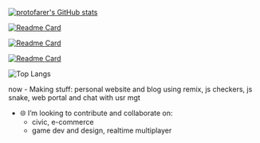 [![protofarer's GitHub stats](https://github-readme-stats.vercel.app/api?username=protofarer&hide=stars&count_private=true&show_icons=true&custom_title=protofarer's%20Github%20Stats)](https://github.com/anuraghazra/github-readme-stats)

[![Readme Card](https://github-readme-stats.vercel.app/api/pin/?username=protofarer&repo=snek)](https://github.com/protofarer/snek)

[![Readme Card](https://github-readme-stats.vercel.app/api/pin/?username=protofarer&repo=checkers)](https://github.com/protofarer/checkers)

[![Readme Card](https://github-readme-stats.vercel.app/api/pin/?username=protofarer&repo=chat)](https://github.com/protofarer/chat)

![Top Langs](https://github-readme-stats.vercel.app/api/top-langs/?username=protofarer)

now - Making stuff: personal website and blog using remix, js checkers, js snake, web portal and chat with usr mgt

- 🌐 I’m looking to contribute and collaborate on:
  - civic, e-commerce
  - game dev and design, realtime multiplayer
